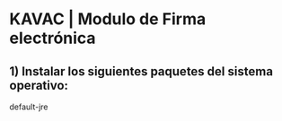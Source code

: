 # KAVAC | Modulo de Firma electrónica

## 1) Instalar los siguientes paquetes del sistema operativo:

default-jre